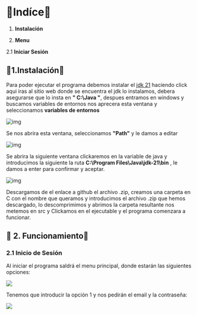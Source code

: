 
# :book:**Indíce**:book:

  

1.  **Instalación**

2.  **Menu**

2.1 **Iniciar Sesión** 
  
## :memo:**1.Instalación**:memo:

  

Para poder ejecutar el programa debemos instalar el [jdk 21](https://www.oracle.com/es/java/technologies/downloads/#java21) haciendo click aqui iras al sitio web donde se encuentra el jdk lo instalamos, debera asegurarse que lo insta en **" C:\Java "**, despues entramos en windows y buscamos variables de entornos nos aprecera esta ventana y seleccionamos **variables de entornos**

  

![img](https://cdn.discordapp.com/attachments/1026233960335941692/1051938612482158683/image.png)

  
  
  

Se nos abrira esta ventana, seleccionamos **"Path"** y le damos a editar

  

![img](https://cdn.discordapp.com/attachments/1026233960335941692/1051938408097927248/Captura_de_pantalla_2022-12-12_200621.png)

  
  
  

Se abrira la siguiente ventana clickaremos en la variable de java y introducimos la siguiente la ruta **C:\Program Files\Java\jdk-21\bin** , le damos a enter para confirmar y aceptar.

  

![img](https://cdn.discordapp.com/attachments/1026233960335941692/1051939288725598298/image.png)

  
  
  

Descargamos de el enlace a github el archivo .zip, creamos una carpeta en C con el nombre que queramos y introducimos el archivo .zip que hemos descargado, lo descomprimimos y abrimos la carpeta resultante nos metemos en src y Clickamos en el ejecutable y el programa comenzara a funcionar.
  

## :memo: **2. Funcionamiento:memo:**

  

### **2.1 Inicio de Sesión**


  Al iniciar el programa saldrá el menu principal, donde estarán las siguientes opciones:

![](https://cdn.discordapp.com/attachments/1158081061205577768/1193678395339456602/image.png?ex=65ad96a2&is=659b21a2&hm=06fa7da7e1b9cc3f8502bf36b483335bedcc4374ac6612ebf357c11d4b4e12ab&)
  
Tenemos que introducir la opción 1 y nos pedirán el email y la contraseña:

![](https://cdn.discordapp.com/attachments/1158081061205577768/1193680143802175639/image.png?ex=65ad9843&is=659b2343&hm=a16502b2e6d9f03ff71fd9206e31d7ba744b040ee8d374c1c6ba5ffae800f920&)
